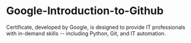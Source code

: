 # Google-Introduction-to-Github
Certificate, developed by Google, is designed to provide IT professionals with in-demand skills -- including Python, Git, and IT automation.
